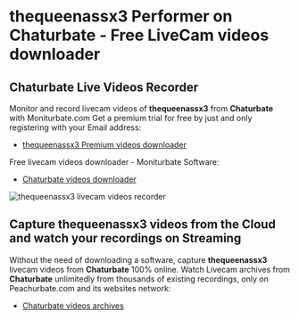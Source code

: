 # thequeenassx3 Performer on Chaturbate - Free LiveCam videos downloader

## Chaturbate Live Videos Recorder

Monitor and record livecam videos of **thequeenassx3** from **Chaturbate** with Moniturbate.com
Get a premium trial for free by just and only registering with your Email address:
* [thequeenassx3 Premium videos downloader](https://moniturbate.com/request-demo-licence-key.html)

Free livecam videos downloader - Moniturbate Software:
* [Chaturbate videos downloader](https://moniturbate.com/moniturbate-download-software.html)

![thequeenassx3 livecam videos recorder](https://peachurnet.com/templates/moniturbate-software.png)


## Capture thequeenassx3 videos from the Cloud and watch your recordings on Streaming

Without the need of downloading a software, capture **thequeenassx3** livecam videos from **Chaturbate** 100% online.
Watch Livecam archives from **Chaturbate** unlimitedly from thousands of existing recordings, only on Peachurbate.com and its websites network:
* [Chaturbate videos archives](https://peachurnet.com/)